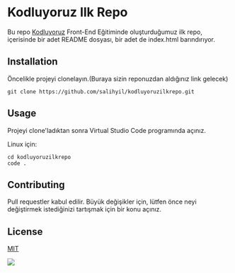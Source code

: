 # Kodluyoruz Ilk Repo                                   

Bu repo [Kodluyoruz](https://www.kodluyoruz.org) Front-End Eğitiminde oluşturduğumuz ilk repo, içerisinde bir adet README dosyası, bir adet de index.html barındırıyor.

## Installation

Öncelikle projeyi clonelayın.(Buraya sizin reponuzdan aldığınız link gelecek)
```
git clone https://github.com/salihyil/kodluyoruzilkrepo.git
```
## Usage
Projeyi clone'ladıktan sonra Virtual Studio Code programında açınız.

Linux için:
```
cd kodluyoruzilkrepo
code .
```

## Contributing 

Pull requestler kabul edilir. Büyük değişikler için, lütfen önce neyi değiştirmek istediğinizi tartışmak için bir konu açınız.

## License

[MIT](https://choosealicense.com/licenses/mit/)

![](https://avatars.githubusercontent.com/u/30476529?s=200&v=4)
